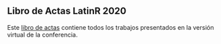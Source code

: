 ## Libro de Actas LatinR 2020

Este [libro de actas](https://github.com/LatinR/presentaciones-LatinR2020/blob/main/actas/Libro%20Actas%20LatinR%202020.pdf) contiene todos los trabajos presentados en la versión virtual de la conferencia.
